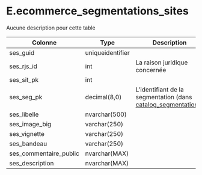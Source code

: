 # E.ecommerce_segmentations_sites

Aucune description pour cette table

Colonne|Type|Description
---|---|---
ses_guid|uniqueidentifier|
ses_rjs_id|int|La raison juridique concernée 
ses_sit_pk|int|
ses_seg_pk|decimal(8,0)|L'identifiant de la segmentation (dans [catalog_segmentations](generated_catalog_segmentations.md)) 
ses_libelle|nvarchar(500)|
ses_image_big|varchar(250)|
ses_vignette|varchar(250)|
ses_bandeau|varchar(250)|
ses_commentaire_public|nvarchar(MAX)|
ses_description|nvarchar(MAX)|
